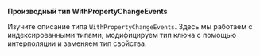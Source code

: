 **Производный тип WithPropertyChangeEvents**

Изучите описание типа `WithPropertyChangeEvents`. Здесь мы работаем с индексированными типами, модифицируем тип ключа с помощью интерполяции и заменяем тип свойства.
